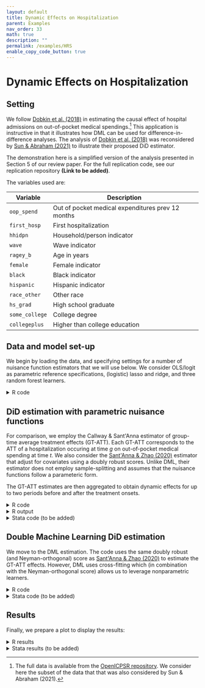 ```yaml
---
layout: default
title: Dynamic Effects on Hospitalization
parent: Examples
nav_order: 33
math: true
description: ""
permalink: /examples/HRS
enable_copy_code_button: true
---
```


# Dynamic Effects on Hospitalization

## Setting

We follow [Dobkin et al. (2018)](https://www.aeaweb.org/articles?id=10.1257/aer.20161038) in estimating the causal effect of hospital admissions on out-of-pocket medical spendings.[^bhnote] This application is instructive in that it illustrates how DML can be used for difference-in-difference analyses. The analysis of [Dobkin et al. (2018)](https://www.aeaweb.org/articles?id=10.1257/aer.20161038) was reconsidered by [Sun & Abraham (2021)](https://doi.org/10.1016/j.jeconom.2020.09.006) to illustrate their proposed DiD estimator. 

[^bhnote]: The full data is available from the [OpenICPSR repository](https://www.openicpsr.org/openicpsr/project/116186/version/V1/view?path=/openicpsr/116186/fcr:versions/V1&type=project). We consider here the subset of the data that that was also considered by Sun & Abraham (2021).

The demonstration here is a simplified version of the analysis presented in Section 5 of our review paper. For the full replication code, see our replication repository **(Link to be added)**.

The variables used are:

| Variable | Description |
| ----------- | ----------------|
| `oop_spend` | Out of pocket medical expenditures prev 12 months|
| `first_hosp` | First hospitalization |
| `hhidpn` | Household/person indicator |
| `wave` | Wave indicator |
| `ragey_b` | Age in years |
| `female` | Female indicator |         
| `black` | Black indicator |          
| `hispanic` | Hispanic indicator |         
| `race_other` | Other race |           
| `hs_grad` | High school graduate |
| `some_college` | College degree |         
| `collegeplus` | Higher than college education |       

## Data and model set-up

We begin by loading the data, and specifying settings for a number of nuisance function estimators that we will use below. We consider OLS/logit as parametric reference specifications, (logistic) lasso and ridge, and three random forest learners.

<details markdown="block">
<summary>R code</summary>

Note that for the DiD analyses to run in R, you will need to install a modified version of the original `did` package by Callaway & Santa'Anna.

```
# Hard-coded hyperparameters
library("did")
#devtools::install_github("thomaswiemann/did",ref="dev-ddml")
library(ddml)
library(readr)

dat <- read_csv("https://dmlguide.github.io/assets/dta/HRS_long.csv")

# Learners for E[Y|D=0,X] estimation
learners = list(
  list(fun = ols),
  list(fun = mdl_glmnet,
      args = list(alpha = 1)),
  list(fun = mdl_glmnet,
       args = list(alpha = 0)),
  list(fun = mdl_ranger,
      args = list(num.trees = 1000, # random forest, high regularization
                  min.node.size = 100)),
  list(fun = mdl_ranger,
      args = list(num.trees = 1000, # random forest, medium regularization
                  min.node.size = 10)),
  list(fun = mdl_ranger,
      args = list(num.trees = 1000, # random forest, low regularization
                  min.node.size = 1)))

# Hard-code learners for treatment reduced-form
learners_DX = list(
  list(fun = mdl_glm,
      args = list(family = "binomial")),
  list(fun = mdl_glmnet,
      args = list(family = "binomial", # logit-lasso
                  alpha = 1)),
  list(fun = mdl_glmnet,
      args = list(family = "binomial", # logit-ridge
                  alpha = 0)),
  list(fun = mdl_ranger,
      args = list(num.trees = 1000, # random forest, high regularization
                  min.node.size = 100)),
  list(fun = mdl_ranger,
      args = list(num.trees = 1000, # random forest, medium regularization
                  min.node.size = 10)),
  list(fun = mdl_ranger,
      args = list(num.trees = 1000, # random forest, low regularization
                  min.node.size = 1)))
```

</details>

## DiD estimation with parametric nuisance functions

For comparison, we employ the Callway & Sant'Anna estimator of group-time average treatment effects (GT-ATT). Each GT-ATT corresponds to the ATT of a hospitalization occuring at time $g$ on out-of-pocket medical spending at time $t$. We also consider the [Sant'Anna & Zhao (2020)](https://doi.org/10.1016/j.jeconom.2020.06.003) estimator that adjust for covariates using a doubly robust scores. Unlike DML, their estimator does not employ sample-splitting and assumes that the nuisance functions follow a parameteric form.

The GT-ATT estimates are then aggregated to obtain dynamic effects for up to two periods before and after the treatment onsets.  

<details markdown="block">
<summary>R code</summary>

```
# Without controls
attgt_0 <- att_gt(yname = "oop_spend",
                  gname = "first_hosp",
                  idname = "hhidpn",
                  tname = "wave",
                  control_group = "notyettreated",
                  xformla = NULL,
                  data = dat,
                  bstrap=FALSE)
# Aggregation
dyn_0 <- aggte(attgt_0, type = "dynamic", bstrap = FALSE)

# With controls
attgt_lm <- att_gt(yname = "oop_spend",
                   gname = "first_hosp",
                   idname = "hhidpn",
                   tname = "wave",
                   control_group = "notyettreated",
                   xformla = ~ ragey_b+ragey_b^2+ragey_b^3+female+black+
                     hispanic+race_other+hs_grad+some_college+collegeplus,
                   data = dat,
                   bstrap=FALSE,
                   est_method = "dr",
                   learners = list(list(fun = ols)),
                   learners_DX = list(list(fun = mdl_glm,
                                           args = list(family = binomial))),
                   type = "average",
                   trim = 0.001)
# Aggregation
dyn_lm <- aggte(attgt_lm, type = "dynamic", bstrap = FALSE)
```

</details>

<details markdown="block">
<summary>R output</summary>

```
> attgt_0 

Call:
att_gt(yname = "oop_spend", tname = "wave", idname = "hhidpn", 
    gname = "first_hosp", xformla = NULL, data = dat, control_group = "notyettreated", 
    bstrap = FALSE)

Reference: Callaway, Brantly and Pedro H.C. Sant'Anna.  "Difference-in-Differences with Multiple Time Periods." Journal of Econometrics, Vol. 225, No. 2, pp. 200-230, 2021. <https://doi.org/10.1016/j.jeconom.2020.12.001>, <https://arxiv.org/abs/1803.09015> 

Group-Time Average Treatment Effects:
 Group Time  ATT(g,t) Std. Error [95% Pointwise  Conf. Band]  
     8    8 3028.6250   913.4765       1238.2440    4819.006 *
     8    9 1247.6922   860.7461       -439.3392    2934.724  
     8   10  800.1065  1007.5356      -1174.6271    2774.840  
     9    8 -169.9604  1128.4012      -2381.5861    2041.665  
     9    9 3324.3702   958.7806       1445.1947    5203.546 *
     9   10  106.8378   650.6511      -1168.4149    1382.091  
    10    8   37.8749  1403.3889      -2712.7167    2788.467  
    10    9 -410.5810  1027.0575      -2423.5767    1602.415  
    10   10 3091.5084   995.4291       1140.5031    5042.514 *
---
Signif. codes: `*' confidence band does not cover 0

P-value for pre-test of parallel trends assumption:  0.94949
Control Group:  Not Yet Treated,  Anticipation Periods:  0
Estimation Method:  Doubly Robust
```

</details>

<details markdown="block">
<summary>Stata code (to be added)</summary>

To be added. 

</details>

## Double Machine Learning DiD estimation

We move to the DML estimation. The code uses the same doubly robust (and Neyman-orthogonal) score as [Sant'Anna & Zhao (2020)](https://doi.org/10.1016/j.jeconom.2020.06.003) to estimate the GT-ATT effects. However, DML uses cross-fitting which (in combination with the Neyman-orthogonal score) allows us to leverage nonparametric learners.

<details markdown="block">
<summary>R code</summary>

```
attgt_dml <- att_gt(yname = "oop_spend",
                    gname = "first_hosp",
                    idname = "hhidpn",
                    tname = "wave",
                    control_group = "notyettreated",
                    xformla = ~ ragey_b+female+black+
                      hispanic+race_other+hs_grad+some_college+collegeplus,
                    data = dat,
                    bstrap=FALSE,
                    est_method = "ddml",
                    learners=learners,
                    learners_DX=learners_DX,
                    ensemble_type="nnls",
                    sample_folds=15,
                    shortstack=TRUE,
                    trim = 0.001,
                    silent=FALSE)
dyn_dml <- aggte(attgt_dml, type = "dynamic", bstrap = FALSE)
```

</details>

<details markdown="block">
<summary>Stata code (to be added)</summary>

To be added. 

</details>

## Results

Finally, we prepare a plot to display the results:

<details markdown="block">
<summary>R results</summary>

```
res <- bind_rows(
  data.frame(egt=dyn_dml$egt,att=dyn_dml$att.egt,se=dyn_dml$se.egt,estimator="DiD-DML"),
  data.frame(egt=dyn_lm$egt,att=dyn_lm$att.egt,se=dyn_lm$se.egt,estimator="With controls"),
  data.frame(egt=dyn_0$egt,att=dyn_0$att.egt,se=dyn_0$se.egt,estimator="Without controls")
) 
res |>
  ggplot() +
  geom_pointrange(aes(x=egt,y=att,
                      ymin=att-1.96*se,ymax=att+1.96*se,
                      color=estimator),position=position_dodge(width=0.2)) +
  geom_hline(yintercept=0,linetype="dashed") 
```

![HRS results](https://dmlguide.github.io/assets/images/HRS.png "HRS results")

</details>

<details markdown="block">
<summary>Stata results (to be added)</summary>

To be added. 

</details>

